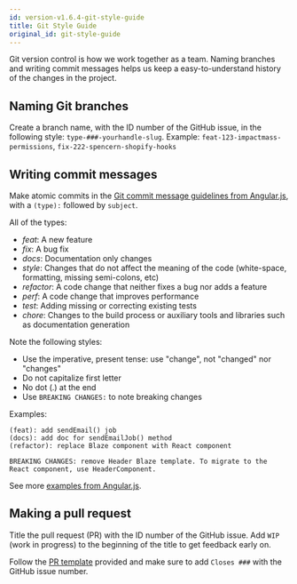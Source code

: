 ```yaml
---
id: version-v1.6.4-git-style-guide
title: Git Style Guide
original_id: git-style-guide
---
```

    
Git version control is how we work together as a team. Naming branches and writing commit messages helps us keep a easy-to-understand history of the changes in the project.

## Naming Git branches

Create a branch name, with the ID number of the GitHub issue, in the following style:
`type-###-yourhandle-slug`. Example: `feat-123-impactmass-permissions`, `fix-222-spencern-shopify-hooks`

## Writing commit messages

Make atomic commits in the [Git commit message guidelines from Angular.js](https://github.com/angular/angular.js/blob/master/DEVELOPERS.md#commits), with a `(type):` followed by `subject`.

All of the types:
- *feat*: A new feature
- *fix*: A bug fix
- *docs*: Documentation only changes
- *style*: Changes that do not affect the meaning of the code (white-space, formatting, missing semi-colons, etc)
- *refactor*: A code change that neither fixes a bug nor adds a feature
- *perf*: A code change that improves performance
- *test*: Adding missing or correcting existing tests
- *chore*: Changes to the build process or auxiliary tools and libraries such as documentation generation

Note the following styles:
- Use the imperative, present tense: use "change", not "changed" nor "changes"
- Do not capitalize first letter
- No dot (.) at the end
- Use `BREAKING CHANGES:` to note breaking changes

Examples:
```
(feat): add sendEmail() job
(docs): add doc for sendEmailJob() method
(refactor): replace Blaze component with React component

BREAKING CHANGES: remove Header Blaze template. To migrate to the React component, use HeaderComponent.
```

See more [examples from Angular.js](https://docs.google.com/document/d/1QrDFcIiPjSLDn3EL15IJygNPiHORgU1_OOAqWjiDU5Y/edit#heading=h.8sw072iehlhg).

## Making a pull request

Title the pull request (PR) with the ID number of the GitHub issue. Add `WIP` (work in progress) to the beginning of the title to get feedback early on.

Follow the [PR template](https://github.com/reactioncommerce/reaction/blob/master/.github/pull_request_template.md) provided and make sure to add `Closes ###` with the GitHub issue number.